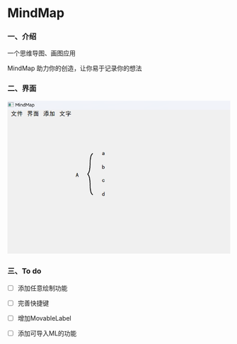 # MindMap
### 一、介绍
一个思维导图、画图应用

MindMap 助力你的创造，让你易于记录你的想法


### 二、界面
![展示图](https://github.com/Zhiyesh/MindMap/blob/main/screenshot.jpg)


### 三、To do
- [ ] 添加任意绘制功能
- [ ] 完善快捷键
- [ ] 增加MovableLabel
- [ ] 添加可导入ML的功能

